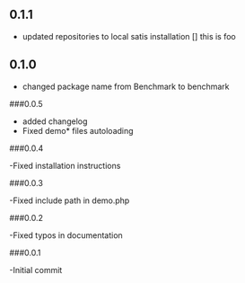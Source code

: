 ## 0.1.1

 - updated repositories to local satis installation [] this is foo

## 0.1.0

 - changed package name from Benchmark to benchmark

###0.0.5

- added changelog
- Fixed demo* files autoloading

###0.0.4           

-Fixed installation instructions

###0.0.3           

-Fixed include path in demo.php

###0.0.2           

-Fixed typos in documentation

###0.0.1           

-Initial commit



